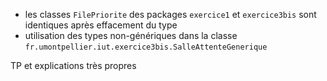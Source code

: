 * les classes `FilePriorite` des packages `exercice1` et `exercice3bis` sont identiques après effacement du type
* utilisation des types non-génériques dans la classe `fr.umontpellier.iut.exercice3bis.SalleAttenteGenerique`

TP et explications très propres